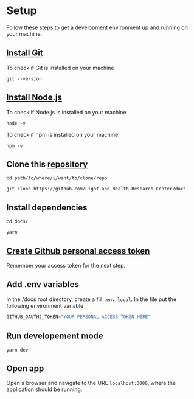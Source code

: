 # Setup

Follow these steps to get a development environment up and running on your machine.

## [Install Git](https://git-scm.com/book/en/v2/Getting-Started-Installing-Git)

  To check if Git is installed on your machine

  ```shell-session
  git --version
  ```

## [Install Node.js](https://nodejs.org/en/download/)

  To check if Node.js is installed on your machine

  ```shell-session
  node -v
  ```

  To check if npm is installed on your machine

  ```shell-session
  npm -v
  ```

## Clone this [repository](https://github.com/Light-and-Health-Research-Center/docs)

  ```shell-session
  cd path/to/where/i/want/to/clone/repo
  ```

  ```shell-session
  git clone https://github.com/Light-and-Health-Research-Center/docs
  ```

## Install dependencies

  ```shell-session
  cd docs/
  ```

  ```shell-session
  yarn
  ```

## [Create Github personal access token](https://docs.github.com/en/github/authenticating-to-github/keeping-your-account-and-data-secure/creating-a-personal-access-token)

  Remember your access token for the next step.

## Add .env variables

  In the /docs root directory, create a fill `.env.local`. In the file put the following environment variable

  ```js
  GITHUB_OAUTH2_TOKEN="YOUR PERSONAL ACCESS TOKEN HERE"
  ```

## Run developement mode

  ```shell-session
  yarn dev
  ```

## Open app

  Open a browser and navigate to the URL `localhost:3000`, where the application should be running.




